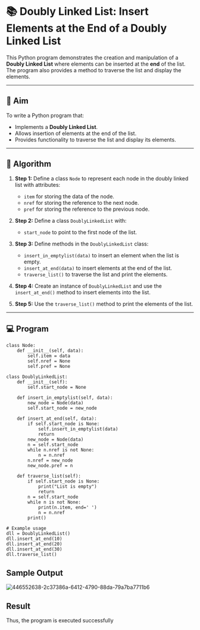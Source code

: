 # 📚 Doubly Linked List: Insert Elements at the End of a Doubly Linked List

This Python program demonstrates the creation and manipulation of a **Doubly Linked List** where elements can be inserted at the **end** of the list. The program also provides a method to traverse the list and display the elements.

---

## 🎯 Aim

To write a Python program that:
- Implements a **Doubly Linked List**.
- Allows insertion of elements at the end of the list.
- Provides functionality to traverse the list and display its elements.

---

## 🧠 Algorithm

1. **Step 1:** Define a class `Node` to represent each node in the doubly linked list with attributes:
   - `item` for storing the data of the node.
   - `nref` for storing the reference to the next node.
   - `pref` for storing the reference to the previous node.

2. **Step 2:** Define a class `DoublyLinkedList` with:
   - `start_node` to point to the first node of the list.

3. **Step 3:** Define methods in the `DoublyLinkedList` class:
   - `insert_in_emptylist(data)` to insert an element when the list is empty.
   - `insert_at_end(data)` to insert elements at the end of the list.
   - `traverse_list()` to traverse the list and print the elements.

4. **Step 4:** Create an instance of `DoublyLinkedList` and use the `insert_at_end()` method to insert elements into the list.

5. **Step 5:** Use the `traverse_list()` method to print the elements of the list.

---

## 💻 Program
```
class Node:
    def __init__(self, data):
        self.item = data
        self.nref = None
        self.pref = None

class DoublyLinkedList:
    def __init__(self):
        self.start_node = None

    def insert_in_emptylist(self, data):
        new_node = Node(data)
        self.start_node = new_node

    def insert_at_end(self, data):
        if self.start_node is None:
            self.insert_in_emptylist(data)
            return
        new_node = Node(data)
        n = self.start_node
        while n.nref is not None:
            n = n.nref
        n.nref = new_node
        new_node.pref = n

    def traverse_list(self):
        if self.start_node is None:
            print("List is empty")
            return
        n = self.start_node
        while n is not None:
            print(n.item, end=' ')
            n = n.nref
        print()

# Example usage
dll = DoublyLinkedList()
dll.insert_at_end(10)
dll.insert_at_end(20)
dll.insert_at_end(30)
dll.traverse_list()
```
## Sample Output
![446552638-2c37386a-6412-4790-88da-79a7ba7711b6](https://github.com/user-attachments/assets/486b14fa-447e-44fb-96b5-d9b0294bb795)


## Result
Thus, the program is executed successfully
